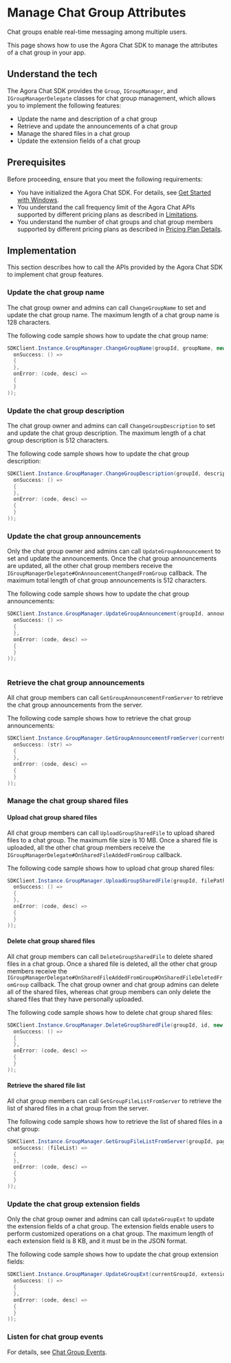 # Manage Chat Group Attributes

Chat groups enable real-time messaging among multiple users.

This page shows how to use the Agora Chat SDK to manage the attributes of a chat group in your app.

## Understand the tech

The Agora Chat SDK provides the `Group`, `IGroupManager`, and `IGroupManagerDelegate` classes for chat group management, which allows you to implement the following features:

- Update the name and description of a chat group
- Retrieve and update the announcements of a chat group
- Manage the shared files in a chat group
- Update the extension fields of a chat group

## Prerequisites

Before proceeding, ensure that you meet the following requirements:

- You have initialized the Agora Chat SDK. For details, see [Get Started with Windows](./agora_chat_get_started_windows).
- You understand the call frequency limit of the Agora Chat APIs supported by different pricing plans as described in [Limitations](./agora_chat_limitation).
- You understand the number of chat groups and chat group members supported by different pricing plans as described in [Pricing Plan Details](./agora_chat_plan).

## Implementation

This section describes how to call the APIs provided by the Agora Chat SDK to implement chat group features.

### Update the chat group name

The chat group owner and admins can call `ChangeGroupName` to set and update the chat group name. The maximum length of a chat group name is 128 characters.

The following code sample shows how to update the chat group name:

```c#
SDKClient.Instance.GroupManager.ChangeGroupName(groupId, groupName, new CallBack(
  onSuccess: () =>
  {
  },
  onError: (code, desc) =>
  {
  }
));
```

### Update the chat group description

The chat group owner and admins can call `ChangeGroupDescription` to set and update the chat group description. The maximum length of a chat group description is 512 characters.

The following code sample shows how to update the chat group description:

```c#
SDKClient.Instance.GroupManager.ChangeGroupDescription(groupId, description, new CallBack(
  onSuccess: () =>
  {
  },
  onError: (code, desc) =>
  {
  }
));
```

### Update the chat group announcements

Only the chat group owner and admins can call `UpdateGroupAnnouncement` to set and update the announcements. Once the chat group announcements are updated, all the other chat group members receive the `IGroupManagerDelegate#OnAnnouncementChangedFromGroup` callback. The maximum total length of chat group announcements is 512 characters.

The following code sample shows how to update the chat group announcements:

```c#
SDKClient.Instance.GroupManager.UpdateGroupAnnouncement(groupId, announcement, new CallBack(
  onSuccess: () =>
  {
  },
  onError: (code, desc) =>
  {
  }
));
       
```

### Retrieve the chat group announcements

All chat group members can call `GetGroupAnnouncementFromServer` to retrieve the chat group announcements from the server.

The following code sample shows how to retrieve the chat group announcements:

```c#
SDKClient.Instance.GroupManager.GetGroupAnnouncementFromServer(currentGroupId, new ValueCallBack<string>(
  onSuccess: (str) =>
  {
  },
  onError: (code, desc) =>
  {
  }
));    
```

### Manage the chat group shared files

#### Upload chat group shared files

All chat group members can call `UploadGroupSharedFile` to upload shared files to a chat group. The maximum file size is 10 MB. Once a shared file is uploaded, all the other chat group members receive the `IGroupManagerDelegate#OnSharedFileAddedFromGroup` callback.

The following code sample shows how to upload chat group shared files:

```c#
SDKClient.Instance.GroupManager.UploadGroupSharedFile(groupId, filePath, new CallBack(
  onSuccess: () =>
  {
  },
  onError: (code, desc) =>
  {
  }
));
```

#### Delete chat group shared files

All chat group members can call `DeleteGroupSharedFile` to delete shared files in a chat group. Once a shared file is deleted, all the other chat group members receive the `IGroupManagerDelegate#OnSharedFileAddedFromGroup#OnSharedFileDeletedFromGroup` callback. The chat group owner and chat group admins can delete all of the shared files, whereas chat group members can only delete the shared files that they have personally uploaded.

The following code sample shows how to delete chat group shared files:

```c#
SDKClient.Instance.GroupManager.DeleteGroupSharedFile(groupId, id, new CallBack(
  onSuccess: () =>
  {
  },
  onError: (code, desc) =>
  {
  }
));
```

#### Retrieve the shared file list

All chat group members can call `GetGroupFileListFromServer` to retrieve the list of shared files in a chat group from the server.

The following code sample shows how to retrieve the list of shared files in a chat group:

```c#
SDKClient.Instance.GroupManager.GetGroupFileListFromServer(groupId, pageNum, pageSize, handle: new ValueCallBack<List<GroupSharedFile>> (
  onSuccess: (fileList) =>
  {
  },
  onError: (code, desc) =>
  {
  }
));
```

### Update the chat group extension fields

Only the chat group owner and admins can call `UpdateGroupExt` to update the extension fields of a chat group. The extension fields enable users to perform customized operations on a chat group. The maximum length of each extension field is 8 KB, and it must be in the JSON format.

The following code sample shows how to update the chat group extension fields:

```c#
SDKClient.Instance.GroupManager.UpdateGroupExt(currentGroupId, extension, new CallBack(
  onSuccess: () =>
  {
  },
  onError: (code, desc) =>
  {
  }
));
```

### Listen for chat group events

For details, see [Chat Group Events](./agora_chat_group_windows#listen-for-chat-group-events).